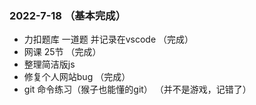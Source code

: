 ### 2022-7-18  （基本完成）
- 力扣题库 一道题 并记录在vscode （完成）
- 网课 25节 （完成）
- 整理简洁版js 
- 修复个人网站bug  （完成）
- git 命令练习（猴子也能懂的git） （并不是游戏，记错了）